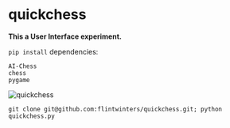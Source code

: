 # quickchess

__This a User Interface experiment.__

`pip install` dependencies:
```
AI-Chess
chess
pygame
```
![quickchess](https://github.com/user-attachments/assets/e0ea560a-01a3-482d-b4dc-fbab72021f67)

`git clone git@github.com:flintwinters/quickchess.git; python quickchess.py`
